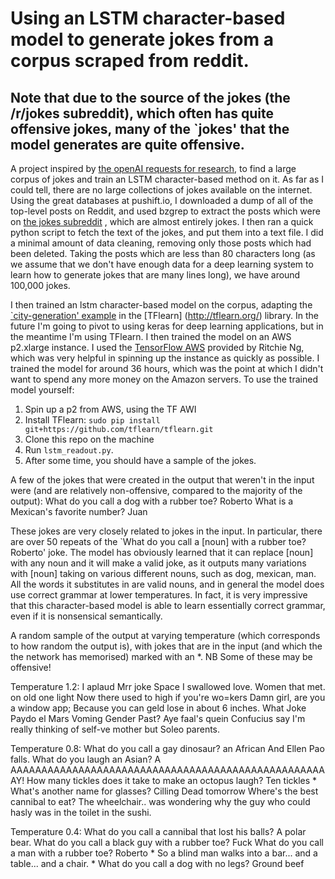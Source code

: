 # Using an LSTM character-based model to generate jokes from a corpus scraped from reddit.
## Note that due to the source of the jokes (the /r/jokes subreddit), which often has quite offensive jokes, many of the `jokes' that the model generates are quite offensive.

A project inspired by [the openAI requests for research](https://openai.com/requests-for-research/#funnybot), to find a large corpus of jokes and train an LSTM character-based method on it. As far as I could tell, there are no large collections of jokes available on the internet. Using the great databases at pushift.io, I downloaded a dump of all of the top-level posts on Reddit, and used bzgrep to extract the posts which were on [the jokes subreddit](www.reddit.com/r/jokes) , which are almost entirely jokes. I then ran a quick python script to fetch the text of the jokes, and put them into a text file. I did a minimal amount of data cleaning, removing only those posts which had been deleted. Taking the posts which are less than 80 characters long (as we assume that we don't have enough data for a deep learning system to learn how to generate jokes that are many lines long), we have around 100,000 jokes.

I then trained an lstm character-based model on the corpus, adapting the [`city-generation' example](https://github.com/tflearn/tflearn/blob/master/examples/nlp/lstm_generator_cityname.py) in the [TFlearn] (http://tflearn.org/) library. In the future I'm going to pivot to using keras for deep learning applications, but in the meantime I'm using TFlearn. 
I then trained the model on an AWS p2.xlarge instance. I used the [TensorFlow AWS](https://github.com/ritchieng/tensorflow-aws-ami) provided by Ritchie Ng, which was very helpful in spinning up the instance as quickly as possible. I trained the model for around 36 hours, which was the point at which I didn't want to spend any more money on the Amazon servers. To use the trained model yourself:

1. Spin up a p2 from AWS, using the TF AWI
2. Install TFlearn: `sudo pip install git+https://github.com/tflearn/tflearn.git`
3. Clone this repo on the machine
4. Run `lstm_readout.py`.
5. After some time, you should have a sample of the jokes.

A few of the jokes that were created in the output that weren't in the input were (and are relatively non-offensive, compared to the majority of the output):
What do you call a dog with a rubber toe? Roberto
What is a Mexican's favorite number? Juan

These jokes are very closely related to jokes in the input. In particular, there are over 50 repeats of the `What do you call a [noun] with a rubber toe? Roberto' joke. The model has obviously learned that it can replace [noun] with any noun and it will make a valid joke, as it outputs many variations with [noun] taking on various different nouns, such as dog, mexican, man. All the words it substitutes in are valid nouns, and in general the model does use correct grammar at lower temperatures. In fact, it is very impressive that this character-based model is able to learn essentially correct grammar, even if it is nonsensical semantically.

A random sample of the output at varying temperature (which corresponds to how random the output is), with jokes that are in the input (and which the the network has memorised) marked with an *.
NB Some of these may be offensive!

Temperature 1.2:
I aplaud Mrr joke Space I swallowed love.
Women that met.  on old one light Now there used to high if you're wo=kers
Damn girl, are you a window app; Because you can geld lose in about 6 inches.
What Joke Paydo el Mars Voming Gender Past? Aye faal's quein
Confucius say I'm really thinking of self-ve mother but Soleo parents.

Temperature 0.8:
What do you call a gay dinosaur? an African And Ellen Pao falls.
What do you laugh an Asian? A AAAAAAAAAAAAAAAAAAAAAAAAAAAAAAAAAAAAAAAAAAAAAAAAAAAAY!
How many tickles does it take to make an octopus laugh? Ten tickles *
What's another name for glasses? Cilling Dead tomorrow 
Where's the best cannibal to eat? The wheelchair..
 was wondering why the guy who could hasly was in the toilet in the sushi.

Temperature 0.4:
What do you call a cannibal that lost his balls? A polar bear.
What do you call a black guy with a rubber toe? Fuck
What do you call a man with a rubber toe? Roberto *
So a blind man walks into a bar... and a table... and a chair. *
What do you call a dog with no legs? Ground beef

